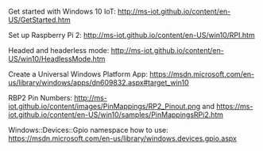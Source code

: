 Get started with Windows 10 IoT: http://ms-iot.github.io/content/en-US/GetStarted.htm

Set up Raspberry Pi 2: http://ms-iot.github.io/content/en-US/win10/RPI.htm

Headed and headerless mode: http://ms-iot.github.io/content/en-US/win10/HeadlessMode.htm

Create a Universal Windows Platform App: https://msdn.microsoft.com/en-us/library/windows/apps/dn609832.aspx#target_win10

RBP2 Pin Numbers: http://ms-iot.github.io/content/images/PinMappings/RP2_Pinout.png
and https://ms-iot.github.io/content/en-US/win10/samples/PinMappingsRPi2.htm

Windows::Devices::Gpio namespace how to use: https://msdn.microsoft.com/en-us/library/windows.devices.gpio.aspx
